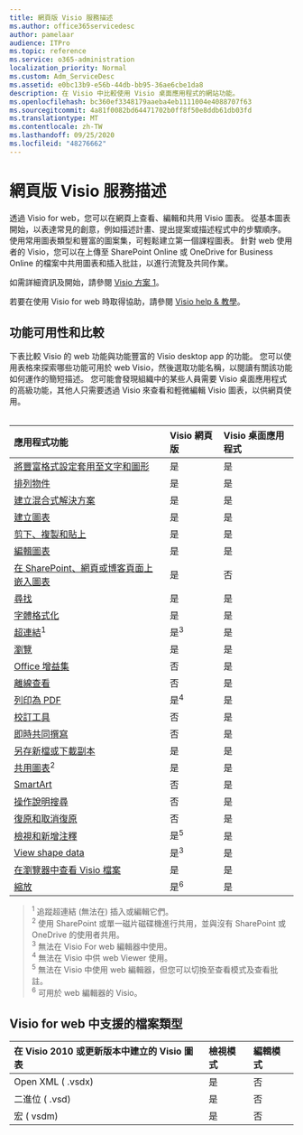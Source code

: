 ```yaml
---
title: 網頁版 Visio 服務描述
ms.author: office365servicedesc
author: pamelaar
audience: ITPro
ms.topic: reference
ms.service: o365-administration
localization_priority: Normal
ms.custom: Adm_ServiceDesc
ms.assetid: e0bc13b9-e56b-44db-bb95-36ae6cbe1da8
description: 在 Visio 中比較使用 Visio 桌面應用程式的網站功能。
ms.openlocfilehash: bc360ef3348179aaeba4eb1111004e4088707f63
ms.sourcegitcommit: 4a81f0082bd64471702b0ff8f50e8ddb61db03fd
ms.translationtype: MT
ms.contentlocale: zh-TW
ms.lasthandoff: 09/25/2020
ms.locfileid: "48276662"
---
```

# <a name="visio-for-the-web-service-description"></a>網頁版 Visio 服務描述

透過 Visio for web，您可以在網頁上查看、編輯和共用 Visio 圖表。 從基本圖表開始，以表達常見的創意，例如描述計畫、提出提案或描述程式中的步驟順序。 使用常用圖表類型和豐富的圖案集，可輕鬆建立第一個課程圖表。 針對 web 使用者的 Visio，您可以在上傳至 SharePoint Online 或 OneDrive for Business Online 的檔案中共用圖表和插入批註，以進行流覽及共同作業。
  
如需詳細資訊及開始，請參閱 [Visio 方案 1](https://products.office.com/visio/visio-online)。
  
若要在使用 Visio for web 時取得協助，請參閱 [Visio help & 教學](https://support.office.com/visio)。
  
## <a name="feature-availability-and-comparison"></a>功能可用性和比較

下表比較 Visio 的 web 功能與功能豐富的 Visio desktop app 的功能。 您可以使用表格來探索哪些功能可用於 web Visio，然後選取功能名稱，以閱讀有關該功能如何運作的簡短描述。 您可能會發現組織中的某些人員需要 Visio 桌面應用程式的高級功能，其他人只需要透過 Visio 來查看和輕微編輯 Visio 圖表，以供網頁使用。<br><br> 
  
| 應用程式功能 | Visio 網頁版 | Visio 桌面應用程式 |
|:-----|:-----|:-----|
|[將豐富格式設定套用至文字和圖形](visio-online.md#apply-rich-formatting-to-text-and-shapes) <br/> |是  <br/> |是  <br/> |
|[排列物件](visio-online.md#arrange-objects) <br/> |是  <br/> |是  <br/> |
|[建立混合式解決方案](visio-online.md#build-mashup-solutions) <br/> |是  <br/> |是  <br/> |
|[建立圖表](visio-online.md#create-diagrams) <br/> |是  <br/> |是  <br/> |
|[剪下、複製和貼上](visio-online.md#cut-copy-and-paste) <br/> |是  <br/> |是  <br/> |
|[編輯圖表](visio-online.md#edit-diagrams) <br/> |是  <br/> |是  <br/> |
|[在 SharePoint、網頁或博客頁面上嵌入圖表](visio-online.md#embed-diagram-in-a-sharepoint-web-or-blog-page) <br/> |是  <br/> |否  <br/> |
|[尋找](visio-online.md#find) <br/> |是  <br/> |是  <br/> |
|[字體格式化](visio-online.md#font-formatting) <br/> |是  <br/> |是  <br/> |
|[超連結](visio-online.md#hyperlinks)<sup>1</sup> <br/> |是<sup>3</sup> <br/> |是  <br/> |
|[瀏覽](visio-online.md#navigation) <br/> |是  <br/> |是  <br/> |
|[Office 增益集](visio-online.md#office-add-ins) <br/> |否  <br/> |是  <br/> |
|[離線查看](visio-online.md#offline-viewing) <br/> |否  <br/> |是  <br/> |
|[列印為 PDF](visio-online.md#print-to-pdf) <br/> |是<sup>4</sup> <br/> |是  <br/> |
|[校訂工具](visio-online.md#proofing-tools) <br/> |否  <br/> |是  <br/> |
|[即時共同撰寫](visio-online.md#real-time-co-authoring) <br/> |否  <br/> |是  <br/> |
|[另存新檔或下載副本](visio-online.md#save-as-or-download-a-copy) <br/> |是  <br/> |是  <br/> |
|[共用圖表](visio-online.md#share-a-diagram)<sup>2</sup> <br/> |是  <br/> |是  <br/> |
|[SmartArt](visio-online.md#smartart) <br/> |否  <br/> |是  <br/> |
|[操作說明搜尋](visio-online.md#tell-me) <br/> |否  <br/> |是  <br/> |
|[復原和取消復原](visio-online.md#undo-and-redo) <br/> |否  <br/> |是  <br/> |
|[檢視和新增注釋](visio-online.md#view-and-add-comments) <br/> |是<sup>5</sup> <br/> |是  <br/> |
|[View shape data](visio-online.md#view-shape-data) <br/> |是<sup>3</sup> <br/> |是  <br/> |
|[在瀏覽器中查看 Visio 檔案](visio-online.md#view-visio-files-in-the-browser) <br/> |是  <br/> |是  <br/> |
|[縮放](visio-online.md#zoom) <br/> |是<sup>6</sup> <br/> |是  <br/> |
   
> <sup>1</sup> 追蹤超連結 (無法在) 插入或編輯它們。 
<br/><sup>2</sup> 使用 SharePoint 或單一磁片磁碟機進行共用，並與沒有 SharePoint 或 OneDrive 的使用者共用。 
<br/> <sup>3</sup> 無法在 Visio For web 編輯器中使用。
<br/><sup>4</sup> 無法在 Visio 中供 web Viewer 使用。 
<br/><sup>5</sup> 無法在 Visio 中使用 web 編輯器，但您可以切換至查看模式及查看批註。 
<br/><sup>6</sup> 可用於 web 編輯器的 Visio。 
  
## <a name="supported-file-types-in-visio-for-the-web"></a>Visio for web 中支援的檔案類型

| 在 Visio 2010 或更新版本中建立的 Visio 圖表 | 檢視模式 | 編輯模式 |
|:-----|:-----|:-----|
|Open XML ( .vsdx)   <br/> |是  <br/> |否  <br/> |
|二進位 ( .vsd)   <br/> |是  <br/> |否  <br/> |
|宏 ( vsdm)   <br/> |是  <br/> |否  <br/> |
   


